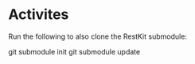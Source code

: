 Activites
=========

Run the following to also clone the RestKit submodule:

git submodule init
git submodule update